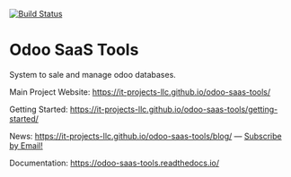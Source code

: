 [![Build Status](http://runbot.it-projects.info/runbot/badge/flat/odoo-saas-tools/9.0.svg)](http://runbot.it-projects.info/demo/odoo-saas-tools/9.0)

Odoo SaaS Tools
==================

System to sale and manage odoo databases.

Main Project Website: https://it-projects-llc.github.io/odoo-saas-tools/

Getting Started: https://it-projects-llc.github.io/odoo-saas-tools/getting-started/

News: https://it-projects-llc.github.io/odoo-saas-tools/blog/ — [Subscribe by Email!](https://feedburner.google.com/fb/a/mailverify?uri=odoo-saas-tools&loc=en_US)

Documentation: https://odoo-saas-tools.readthedocs.io/
